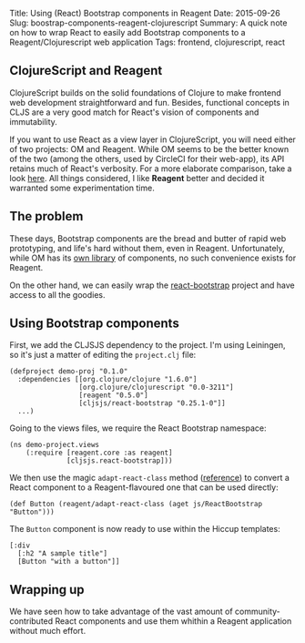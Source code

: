 Title: Using (React) Bootstrap components in Reagent
Date: 2015-09-26
Slug: boostrap-components-reagent-clojurescript
Summary: A quick note on how to wrap React to easily add Bootstrap components to a Reagent/Clojurescript web application
Tags: frontend, clojurescript, react

## ClojureScript and Reagent

ClojureScript builds on the solid foundations of Clojure to make frontend web development straightforward and fun. Besides, functional concepts in CLJS are a very good match for React's vision of components and immutability.

If you want to use React as a view layer in ClojureScript, you will need either of two projects: OM and Reagent. While OM seems to be the better known of the two (among the others, used by CircleCI for their web-app), its API retains much of React's verbosity. For a more elaborate comparison, take a look [here](http://theatticlight.net/posts/Om-and-Reagent/). All things considered, I like **Reagent** better and decided it warranted some experimentation time.

## The problem

These days, Bootstrap components are the bread and butter of rapid web prototyping, and life's hard without them, even in Reagent. Unfortunately, while OM has its [own library](https://github.com/racehub/om-bootstrap) of components, no such convenience exists for Reagent.

On the other hand, we can easily wrap the [react-bootstrap](https://react-bootstrap.github.io/) project and have access to all the goodies.

## Using Bootstrap components

First, we add the CLJSJS dependency to the project. I'm using Leiningen, so it's just a matter of editing the `project.clj` file:

    (defproject demo-proj "0.1.0"
      :dependencies [[org.clojure/clojure "1.6.0"]
                     [org.clojure/clojurescript "0.0-3211"]
                     [reagent "0.5.0"]
                     [cljsjs/react-bootstrap "0.25.1-0"]]
      ...)

Going to the views files, we require the React Bootstrap namespace:

    (ns demo-project.views
        (:require [reagent.core :as reagent]
                  [cljsjs.react-bootstrap]))

We then use the magic `adapt-react-class` method ([reference](https://reagent-project.github.io/news/news050.html)) to convert a React component to a Reagent-flavoured one that can be used directly:

    (def Button (reagent/adapt-react-class (aget js/ReactBootstrap "Button")))

The `Button` component is now ready to use within the Hiccup templates:

    [:div
      [:h2 "A sample title"]
      [Button "with a button"]]

## Wrapping up
We have seen how to take advantage of the vast amount of community-contributed React components and use them whithin a Reagent application without much effort.